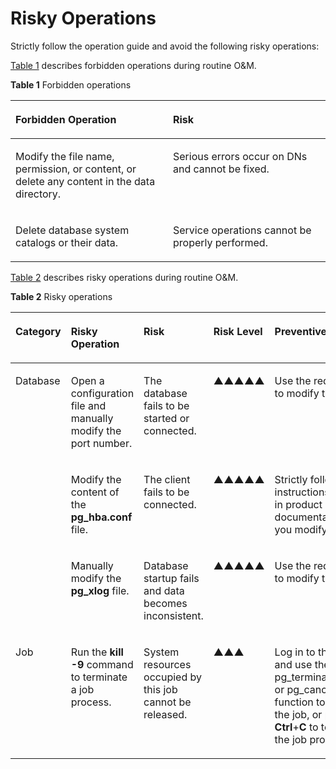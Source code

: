 # Risky Operations<a name="EN-US_TOPIC_0242215137"></a>

Strictly follow the operation guide and avoid the following risky operations:

[Table 1](#en-us_topic_0237088894_en-us_topic_0059777750_t725e2ece7f7a4d5f962b2c314e7e836b)  describes forbidden operations during routine O&M.

**Table  1**  Forbidden operations

<a name="en-us_topic_0237088894_en-us_topic_0059777750_t725e2ece7f7a4d5f962b2c314e7e836b"></a>
<table><thead align="left"><tr id="en-us_topic_0237088894_en-us_topic_0059777750_r9cf4967d6d5748e19f4c5710442a7f2a"><th class="cellrowborder" valign="top" width="50%" id="mcps1.2.3.1.1"><p id="en-us_topic_0237088894_en-us_topic_0059777750_abd7bf53f59164b05a71cc5092ff012e7"><a name="en-us_topic_0237088894_en-us_topic_0059777750_abd7bf53f59164b05a71cc5092ff012e7"></a><a name="en-us_topic_0237088894_en-us_topic_0059777750_abd7bf53f59164b05a71cc5092ff012e7"></a>Forbidden Operation</p>
</th>
<th class="cellrowborder" valign="top" width="50%" id="mcps1.2.3.1.2"><p id="en-us_topic_0237088894_en-us_topic_0059777750_a27373318761947a19205c4429c197f34"><a name="en-us_topic_0237088894_en-us_topic_0059777750_a27373318761947a19205c4429c197f34"></a><a name="en-us_topic_0237088894_en-us_topic_0059777750_a27373318761947a19205c4429c197f34"></a>Risk</p>
</th>
</tr>
</thead>
<tbody><tr id="en-us_topic_0237088894_en-us_topic_0059777750_r8fb9b9ee04614ae4b19d6257175c7d09"><td class="cellrowborder" valign="top" width="50%" headers="mcps1.2.3.1.1 "><p id="en-us_topic_0237088894_en-us_topic_0059777750_ad0c36ad81f124d0c937883d307633567"><a name="en-us_topic_0237088894_en-us_topic_0059777750_ad0c36ad81f124d0c937883d307633567"></a><a name="en-us_topic_0237088894_en-us_topic_0059777750_ad0c36ad81f124d0c937883d307633567"></a>Modify the file name, permission, or content, or delete any content in the data directory.</p>
</td>
<td class="cellrowborder" valign="top" width="50%" headers="mcps1.2.3.1.2 "><p id="en-us_topic_0237088894_en-us_topic_0059777750_a21ffdbb8f4a247a1b7c2cd10a28823c5"><a name="en-us_topic_0237088894_en-us_topic_0059777750_a21ffdbb8f4a247a1b7c2cd10a28823c5"></a><a name="en-us_topic_0237088894_en-us_topic_0059777750_a21ffdbb8f4a247a1b7c2cd10a28823c5"></a>Serious errors occur on <span id="en-us_topic_0237088894_text3920216153317"><a name="en-us_topic_0237088894_text3920216153317"></a><a name="en-us_topic_0237088894_text3920216153317"></a>DN</span>s and cannot be fixed.</p>
</td>
</tr>
<tr id="en-us_topic_0237088894_en-us_topic_0059777750_r8585d9fe35434479a273e3a0bba74407"><td class="cellrowborder" valign="top" width="50%" headers="mcps1.2.3.1.1 "><p id="en-us_topic_0237088894_en-us_topic_0059777750_ae436631e9128462698b0926b34aa1b3d"><a name="en-us_topic_0237088894_en-us_topic_0059777750_ae436631e9128462698b0926b34aa1b3d"></a><a name="en-us_topic_0237088894_en-us_topic_0059777750_ae436631e9128462698b0926b34aa1b3d"></a>Delete database system catalogs or their data.</p>
</td>
<td class="cellrowborder" valign="top" width="50%" headers="mcps1.2.3.1.2 "><p id="en-us_topic_0237088894_en-us_topic_0059777750_a3ff42e36b6024ab8b9e26649757baa95"><a name="en-us_topic_0237088894_en-us_topic_0059777750_a3ff42e36b6024ab8b9e26649757baa95"></a><a name="en-us_topic_0237088894_en-us_topic_0059777750_a3ff42e36b6024ab8b9e26649757baa95"></a>Service operations cannot be properly performed.</p>
</td>
</tr>
</tbody>
</table>

[Table 2](#en-us_topic_0237088894_en-us_topic_0059777750_tf7f1e2a0747f496baffa365814127a3c)  describes risky operations during routine O&M.

**Table  2**  Risky operations

<a name="en-us_topic_0237088894_en-us_topic_0059777750_tf7f1e2a0747f496baffa365814127a3c"></a>

<table><thead align="left"><tr id="en-us_topic_0283140565_en-us_topic_0237088894_en-us_topic_0059777750_r00b800b9cfde4444a9745ace4f3f9771"><th class="cellrowborder" valign="top" width="9.839016098390161%" id="mcps1.2.7.1.1"><p id="en-us_topic_0283140565_en-us_topic_0237088894_en-us_topic_0059777750_ae1e8f48a5d714b55b61062efaf1446a2"><a name="en-us_topic_0283140565_en-us_topic_0237088894_en-us_topic_0059777750_ae1e8f48a5d714b55b61062efaf1446a2"></a><a name="en-us_topic_0283140565_en-us_topic_0237088894_en-us_topic_0059777750_ae1e8f48a5d714b55b61062efaf1446a2"></a>Category</p>
</th>
<th class="cellrowborder" valign="top" width="25.807419258074194%" id="mcps1.2.7.1.2"><p id="en-us_topic_0283140565_en-us_topic_0237088894_en-us_topic_0059777750_af94dcd3387914bfab8a99fcb9b86a3bf"><a name="en-us_topic_0283140565_en-us_topic_0237088894_en-us_topic_0059777750_af94dcd3387914bfab8a99fcb9b86a3bf"></a><a name="en-us_topic_0283140565_en-us_topic_0237088894_en-us_topic_0059777750_af94dcd3387914bfab8a99fcb9b86a3bf"></a>Risky Operation</p>
</th>
<th class="cellrowborder" valign="top" width="14.34856514348565%" id="mcps1.2.7.1.3"><p id="en-us_topic_0283140565_en-us_topic_0237088894_en-us_topic_0059777750_a8eb8caf538f7477cb2bd9f7b3ff331b9"><a name="en-us_topic_0283140565_en-us_topic_0237088894_en-us_topic_0059777750_a8eb8caf538f7477cb2bd9f7b3ff331b9"></a><a name="en-us_topic_0283140565_en-us_topic_0237088894_en-us_topic_0059777750_a8eb8caf538f7477cb2bd9f7b3ff331b9"></a>Risk</p>
</th>
<th class="cellrowborder" valign="top" width="10.02899710028997%" id="mcps1.2.7.1.4"><p id="en-us_topic_0283140565_en-us_topic_0237088894_en-us_topic_0059777750_a35ceee57bace428d8006b9f47830dc8c"><a name="en-us_topic_0283140565_en-us_topic_0237088894_en-us_topic_0059777750_a35ceee57bace428d8006b9f47830dc8c"></a><a name="en-us_topic_0283140565_en-us_topic_0237088894_en-us_topic_0059777750_a35ceee57bace428d8006b9f47830dc8c"></a>Risk Level</p>
</th>
<th class="cellrowborder" valign="top" width="28.257174282571746%" id="mcps1.2.7.1.5"><p id="en-us_topic_0283140565_en-us_topic_0237088894_en-us_topic_0059777750_a78d5a52d12614b52996eedab4c17152a"><a name="en-us_topic_0283140565_en-us_topic_0237088894_en-us_topic_0059777750_a78d5a52d12614b52996eedab4c17152a"></a><a name="en-us_topic_0283140565_en-us_topic_0237088894_en-us_topic_0059777750_a78d5a52d12614b52996eedab4c17152a"></a>Preventive Measure</p>
</th>
<th class="cellrowborder" valign="top" width="11.71882811718828%" id="mcps1.2.7.1.6"><p id="en-us_topic_0283140565_en-us_topic_0237088894_en-us_topic_0059777750_a685c7ec384fd4081ab30aa32cda54d80"><a name="en-us_topic_0283140565_en-us_topic_0237088894_en-us_topic_0059777750_a685c7ec384fd4081ab30aa32cda54d80"></a><a name="en-us_topic_0283140565_en-us_topic_0237088894_en-us_topic_0059777750_a685c7ec384fd4081ab30aa32cda54d80"></a>Check Item</p>
</th>
</tr>
</thead>
<tbody><tr id="en-us_topic_0283140565_en-us_topic_0237088894_en-us_topic_0059777750_r9f29fffa729b4cef856a23f7643fcf4d"><td class="cellrowborder" rowspan="3" valign="top" width="9.839016098390161%" headers="mcps1.2.7.1.1 "><p id="en-us_topic_0283140565_en-us_topic_0237088894_en-us_topic_0059777750_a9c28b0c17e9546529917b54547cfa8cf"><a name="en-us_topic_0283140565_en-us_topic_0237088894_en-us_topic_0059777750_a9c28b0c17e9546529917b54547cfa8cf"></a><a name="en-us_topic_0283140565_en-us_topic_0237088894_en-us_topic_0059777750_a9c28b0c17e9546529917b54547cfa8cf"></a>Database</p>
</td>
<td class="cellrowborder" valign="top" width="25.807419258074194%" headers="mcps1.2.7.1.2 "><p id="en-us_topic_0283140565_en-us_topic_0237088894_en-us_topic_0059777750_a2f0eeac2a9a64f9d8c9955254ce9e50e"><a name="en-us_topic_0283140565_en-us_topic_0237088894_en-us_topic_0059777750_a2f0eeac2a9a64f9d8c9955254ce9e50e"></a><a name="en-us_topic_0283140565_en-us_topic_0237088894_en-us_topic_0059777750_a2f0eeac2a9a64f9d8c9955254ce9e50e"></a>Open a configuration file and manually modify the port number.</p>
</td>
<td class="cellrowborder" valign="top" width="14.34856514348565%" headers="mcps1.2.7.1.3 "><p id="en-us_topic_0283140565_en-us_topic_0237088894_en-us_topic_0059777750_a92df7bd896a84ff19ca9162d0364062d"><a name="en-us_topic_0283140565_en-us_topic_0237088894_en-us_topic_0059777750_a92df7bd896a84ff19ca9162d0364062d"></a><a name="en-us_topic_0283140565_en-us_topic_0237088894_en-us_topic_0059777750_a92df7bd896a84ff19ca9162d0364062d"></a>The database fails to be started or connected.</p>
</td>
<td class="cellrowborder" valign="top" width="10.02899710028997%" headers="mcps1.2.7.1.4 "><p id="en-us_topic_0283140565_en-us_topic_0237088894_en-us_topic_0059777750_p13111338191110"><a name="en-us_topic_0283140565_en-us_topic_0237088894_en-us_topic_0059777750_p13111338191110"></a><a name="en-us_topic_0283140565_en-us_topic_0237088894_en-us_topic_0059777750_p13111338191110"></a>▲▲▲▲▲</p>
</td>
<td class="cellrowborder" valign="top" width="28.257174282571746%" headers="mcps1.2.7.1.5 "><p id="en-us_topic_0283140565_en-us_topic_0237088894_en-us_topic_0059777750_a1bc9a640782140d3924d3a3bde4f8d04"><a name="en-us_topic_0283140565_en-us_topic_0237088894_en-us_topic_0059777750_a1bc9a640782140d3924d3a3bde4f8d04"></a><a name="en-us_topic_0283140565_en-us_topic_0237088894_en-us_topic_0059777750_a1bc9a640782140d3924d3a3bde4f8d04"></a>Use the required tool to modify this file.</p>
</td>
<td class="cellrowborder" valign="top" width="11.71882811718828%" headers="mcps1.2.7.1.6 "><p id="en-us_topic_0283140565_en-us_topic_0237088894_en-us_topic_0059777750_a6ab1232eb2714c9da24f8eab6a6a5514"><a name="en-us_topic_0283140565_en-us_topic_0237088894_en-us_topic_0059777750_a6ab1232eb2714c9da24f8eab6a6a5514"></a><a name="en-us_topic_0283140565_en-us_topic_0237088894_en-us_topic_0059777750_a6ab1232eb2714c9da24f8eab6a6a5514"></a>None.</p>
</td>
</tr>
<tr id="en-us_topic_0283140565_en-us_topic_0237088894_en-us_topic_0059777750_rba83f8b686b640b4beba9323a3097d29"><td class="cellrowborder" valign="top" headers="mcps1.2.7.1.1 "><p id="en-us_topic_0283140565_en-us_topic_0237088894_en-us_topic_0059777750_en-us_topic_0058967692_p42994821641"><a name="en-us_topic_0283140565_en-us_topic_0237088894_en-us_topic_0059777750_en-us_topic_0058967692_p42994821641"></a><a name="en-us_topic_0283140565_en-us_topic_0237088894_en-us_topic_0059777750_en-us_topic_0058967692_p42994821641"></a>Modify the content of the <strong id="en-us_topic_0237088894_b84235270619519"><a name="en-us_topic_0237088894_b84235270619519"></a><a name="en-us_topic_0237088894_b84235270619519"></a>pg_hba.conf</strong> file.</p>
</td>
<td class="cellrowborder" valign="top" headers="mcps1.2.7.1.2 "><p id="en-us_topic_0283140565_en-us_topic_0237088894_en-us_topic_0059777750_ad4f7bb945e21477384f9ac5be17f9fcc"><a name="en-us_topic_0283140565_en-us_topic_0237088894_en-us_topic_0059777750_ad4f7bb945e21477384f9ac5be17f9fcc"></a><a name="en-us_topic_0283140565_en-us_topic_0237088894_en-us_topic_0059777750_ad4f7bb945e21477384f9ac5be17f9fcc"></a>The client fails to be connected.</p>
</td>
<td class="cellrowborder" valign="top" headers="mcps1.2.7.1.3 "><p id="en-us_topic_0283140565_en-us_topic_0237088894_en-us_topic_0059777750_a18afdafc20454cac906e320ad820412a"><a name="en-us_topic_0283140565_en-us_topic_0237088894_en-us_topic_0059777750_a18afdafc20454cac906e320ad820412a"></a><a name="en-us_topic_0283140565_en-us_topic_0237088894_en-us_topic_0059777750_a18afdafc20454cac906e320ad820412a"></a>▲▲▲▲▲</p>
</td>
<td class="cellrowborder" valign="top" headers="mcps1.2.7.1.4 "><p id="en-us_topic_0283140565_en-us_topic_0237088894_en-us_topic_0059777750_en-us_topic_0058967692_p415704916336"><a name="en-us_topic_0283140565_en-us_topic_0237088894_en-us_topic_0059777750_en-us_topic_0058967692_p415704916336"></a><a name="en-us_topic_0283140565_en-us_topic_0237088894_en-us_topic_0059777750_en-us_topic_0058967692_p415704916336"></a>Strictly follow the instructions provided in product documentation while you modify this file.</p>
</td>
<td class="cellrowborder" valign="top" headers="mcps1.2.7.1.5 "><p id="en-us_topic_0283140565_en-us_topic_0237088894_en-us_topic_0059777750_en-us_topic_0058967692_p117668416336"><a name="en-us_topic_0283140565_en-us_topic_0237088894_en-us_topic_0059777750_en-us_topic_0058967692_p117668416336"></a><a name="en-us_topic_0283140565_en-us_topic_0237088894_en-us_topic_0059777750_en-us_topic_0058967692_p117668416336"></a>None.</p>
</td>
</tr>
<tr id="en-us_topic_0283140565_en-us_topic_0237088894_en-us_topic_0059777750_re8018d336fdd4804a84b9f5f11c1273b"><td class="cellrowborder" valign="top" headers="mcps1.2.7.1.1 "><p id="en-us_topic_0283140565_en-us_topic_0237088894_en-us_topic_0059777750_en-us_topic_0058967692_p77026521647"><a name="en-us_topic_0283140565_en-us_topic_0237088894_en-us_topic_0059777750_en-us_topic_0058967692_p77026521647"></a><a name="en-us_topic_0283140565_en-us_topic_0237088894_en-us_topic_0059777750_en-us_topic_0058967692_p77026521647"></a>Manually modify the <strong id="en-us_topic_0237088894_b84235270619610"><a name="en-us_topic_0237088894_b84235270619610"></a><a name="en-us_topic_0237088894_b84235270619610"></a>pg_xlog</strong> file.</p>
</td>
<td class="cellrowborder" valign="top" headers="mcps1.2.7.1.2 "><p id="en-us_topic_0283140565_en-us_topic_0237088894_en-us_topic_0059777750_a97778174eac946b59a17cead8b920c02"><a name="en-us_topic_0283140565_en-us_topic_0237088894_en-us_topic_0059777750_a97778174eac946b59a17cead8b920c02"></a><a name="en-us_topic_0283140565_en-us_topic_0237088894_en-us_topic_0059777750_a97778174eac946b59a17cead8b920c02"></a>Database startup fails and data becomes inconsistent.</p>
</td>
<td class="cellrowborder" valign="top" headers="mcps1.2.7.1.3 "><p id="en-us_topic_0283140565_en-us_topic_0237088894_en-us_topic_0059777750_a5f2496284e3a47d9abc1aba7908fc6a0"><a name="en-us_topic_0283140565_en-us_topic_0237088894_en-us_topic_0059777750_a5f2496284e3a47d9abc1aba7908fc6a0"></a><a name="en-us_topic_0283140565_en-us_topic_0237088894_en-us_topic_0059777750_a5f2496284e3a47d9abc1aba7908fc6a0"></a>▲▲▲▲▲</p>
</td>
<td class="cellrowborder" valign="top" headers="mcps1.2.7.1.4 "><p id="en-us_topic_0283140565_en-us_topic_0237088894_en-us_topic_0059777750_a7e276914549e4054baab119b263d2b3a"><a name="en-us_topic_0283140565_en-us_topic_0237088894_en-us_topic_0059777750_a7e276914549e4054baab119b263d2b3a"></a><a name="en-us_topic_0283140565_en-us_topic_0237088894_en-us_topic_0059777750_a7e276914549e4054baab119b263d2b3a"></a>Use the required tool to modify this file.</p>
</td>
<td class="cellrowborder" valign="top" headers="mcps1.2.7.1.5 "><p id="en-us_topic_0283140565_en-us_topic_0237088894_en-us_topic_0059777750_ad544c8d69a194545ba779f9ada90b264"><a name="en-us_topic_0283140565_en-us_topic_0237088894_en-us_topic_0059777750_ad544c8d69a194545ba779f9ada90b264"></a><a name="en-us_topic_0283140565_en-us_topic_0237088894_en-us_topic_0059777750_ad544c8d69a194545ba779f9ada90b264"></a>None.</p>
</td>
</tr>
<tr id="en-us_topic_0283140565_en-us_topic_0237088894_row620571192516"><td class="cellrowborder" valign="top" width="9.839016098390161%" headers="mcps1.2.7.1.1 "><p id="en-us_topic_0283140565_en-us_topic_0237088894_p620551122514"><a name="en-us_topic_0283140565_en-us_topic_0237088894_p620551122514"></a><a name="en-us_topic_0283140565_en-us_topic_0237088894_p620551122514"></a>Job</p>
</td>
<td class="cellrowborder" valign="top" width="25.807419258074194%" headers="mcps1.2.7.1.2 "><p id="en-us_topic_0283140565_en-us_topic_0237088894_p11205117258"><a name="en-us_topic_0283140565_en-us_topic_0237088894_p11205117258"></a><a name="en-us_topic_0283140565_en-us_topic_0237088894_p11205117258"></a>Run the <strong id="en-us_topic_0237088894_b143301199326"><a name="en-us_topic_0237088894_b143301199326"></a><a name="en-us_topic_0237088894_b143301199326"></a>kill -9</strong> command to terminate a job process.</p>
</td>
<td class="cellrowborder" valign="top" width="14.34856514348565%" headers="mcps1.2.7.1.3 "><p id="en-us_topic_0283140565_en-us_topic_0237088894_p1320518172517"><a name="en-us_topic_0283140565_en-us_topic_0237088894_p1320518172517"></a><a name="en-us_topic_0283140565_en-us_topic_0237088894_p1320518172517"></a>System resources occupied by this job cannot be released.</p>
</td>
<td class="cellrowborder" valign="top" width="10.02899710028997%" headers="mcps1.2.7.1.4 "><p id="en-us_topic_0283140565_en-us_topic_0237088894_p1206121112518"><a name="en-us_topic_0283140565_en-us_topic_0237088894_p1206121112518"></a><a name="en-us_topic_0283140565_en-us_topic_0237088894_p1206121112518"></a>▲▲▲</p>
</td>
<td class="cellrowborder" valign="top" width="28.257174282571746%" headers="mcps1.2.7.1.5 "><p id="en-us_topic_0283140565_en-us_topic_0237088894_p1220601102515"><a name="en-us_topic_0283140565_en-us_topic_0237088894_p1220601102515"></a><a name="en-us_topic_0283140565_en-us_topic_0237088894_p1220601102515"></a>Log in to the database and use the pg_terminate_backend or pg_cancel_backend function to terminate the job, or press <strong id="en-us_topic_0237088894_b17105132793216"><a name="en-us_topic_0237088894_b17105132793216"></a><a name="en-us_topic_0237088894_b17105132793216"></a>Ctrl</strong>+<strong id="en-us_topic_0237088894_b111061927113214"><a name="en-us_topic_0237088894_b111061927113214"></a><a name="en-us_topic_0237088894_b111061927113214"></a>C</strong> to terminate the job process.</p>
</td>
<td class="cellrowborder" valign="top" width="11.71882811718828%" headers="mcps1.2.7.1.6 "><p id="en-us_topic_0283140565_en-us_topic_0237088894_p192065182513"><a name="en-us_topic_0283140565_en-us_topic_0237088894_p192065182513"></a><a name="en-us_topic_0283140565_en-us_topic_0237088894_p192065182513"></a>Resource usage</p>
</td>
</tr>
</tbody>
</table>


